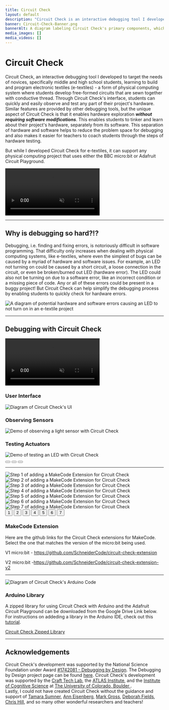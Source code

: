 ```yaml
---
title: Circuit Check 
layout: default
description: "Circuit Check is an interactive debugging tool I developed to support novices in physical computing. Through it's user-interface, novices can easily observe live sensor readings, test actuators, and even pause/unpause their running program. The development of Circuit Check was supported by the National Science Foundation under Award <a href=\u0022https://www.nsf.gov/awardsearch/showAward?AWD_ID=1742081\u0022>#1742081</a>."
banner: Circuit-Check-Banner.png
bannerAlt: A diagram labeling Circuit Check's primary components, which include a button for pausing a project's code and a dashboard for observing sensors and testing actuators. A student is shown using Circuit Check to test an LED.  
media_images: [] 
media_videos: []
---
```


<h1> Circuit Check </h1>

<div class="row">
  <div class="col-12 col-lg-6">
    <p>
     Circuit Check, an interactive debugging tool I developed to target the needs of novices, specifically middle and high school students, learning to build and program electronic textiles (e-textiles) - a form of physical computing system where students develop free-formed circuits that are sewn together with conductive thread. Through Circuit Check's interface, students can quickly and easily observe and test any part of their project's hardware. Similar features are provided by other debugging tools, but the unique aspect of Circuit Check is that it enables hardware exploration <b><i>without requiring software modifications</i></b>. This enables students to tinker and learn about their project's hardware, separately from its software. This separation of hardware and software helps to reduce the problem space for debugging and also makes it easier for teachers to coach students through the steps of hardware testing. </p>
     <p>
     But while I developed Circuit Check for e-textiles, it can support any physical computing project that uses either the BBC micro:bit or Adafruit Circuit Playground.
     </p>
  </div>
  <div class="col-12 col-lg-6 d-flex align-items-center">
    <div class="ratio ratio-16x9">
      <video class="rounded" playsinline controls muted>
          <source src="/assets/videos/cc_demo_whale.mp4" cl type="video/mp4">
          Your browser does not support the video tag.
      </video>
    </div>
  </div>
</div>

<hr>

<h2 class="mt-4">Why is debugging so hard?!?</h2>

<p>Debugging, i.e. finding and fixing errors, is notoriously difficult in software programming. That difficulty only increases when dealing with physical computing systems, like e-textiles, where even the simplest of bugs can be caused by a myriad of hardware and software issues. For example, an LED not turning on could be caused by a short circuit, a loose connection in the circuit, or even be broken/burned out LED (hardware error). The LED could also not be turning on due to a software error, like an incorrect condition or a missing piece of code. Any or all of these errors could be present in a buggy project! But Circuit Check can help simplify the debugging process by enabling students to quickly check for hardware errors. </p>

<img src="/assets/images/potential_errors.png" class="d-block col-lg-8 col-12 mx-auto" alt="A diagram of potential hardware and software errors causing an LED to not turn on in an e-textile project">

<hr>

<h2 class="mt-4 mb-3">Debugging with Circuit Check</h2>

<div class="row">
  <div class="col-12 col-lg-5">
    <div class="ratio ratio-16x9">
      <video class="rounded" playsinline controls muted>
        <source src="/assets/videos/Circuit_Check_Demo_No_Sound.mp4" type="video/mp4">
        Your browser does not support the video tag.
      </video>
    </div>
  </div>
  <div class="col-12 col-lg-7">
    <div id="carouselUseCC" class="carousel carousel-dark slide">
      <div class="carousel-inner">
        <div class="carousel-item active">
          <h3 class="text-center">User Interface</h3>
          <img src="/assets/images/CC UI.png" class="d-block w-100 " alt="Diagram of Circuit Check's UI">
        </div>
        <div class="carousel-item">
          <h3 class="text-center">Observing Sensors</h3>
           <img src="/assets/images/Testing Sensor.png" class="d-block w-100" alt="Demo of observing a light sensor with Circuit Check">
        </div>
        <div class="carousel-item">
          <h3 class="text-center">Testing Actuators</h3>
          <img src="/assets/images/Testing LED.png" class="d-block w-100 " alt="Demo of testing an LED with Circuit Check">
        </div>
      </div>
      <div class="carousel-indicators" style="position:relative">
        <button type="button" data-bs-target="#carouselUseCC" data-bs-slide-to="0" class="active" aria-current="true" aria-label="Circuit Check's UI"></button>
        <button type="button" data-bs-target="#carouselUseCC" data-bs-slide-to="1" aria-label="Observing a Sensor"></button>
        <button type="button" data-bs-target="#carouselUseCC" data-bs-slide-to="2" aria-label="Testing an Actuator"></button>
      </div>
    </div>
  </div>
</div>

<hr>

<div class="mt-4 row border-bottom">
  <div class="col-12 col-lg-6">
    <div id="carouselMakeCodeExtension" class="carousel carousel-dark slide">
      <div class="carousel-inner">
        <div class="carousel-item active">
          <img src="/assets/images/makecode_1.png" class="d-block w-100" alt="Step 1 of adding a MakeCode Extension for Circuit Check">
        </div>
        <div class="carousel-item">
          <img src="/assets/images/makecode_2.png" class="d-block w-100" alt="Step 2 of adding a MakeCode Extension for Circuit Check">
        </div>
        <div class="carousel-item">
          <img src="/assets/images/makecode_3.png" class="d-block w-100" alt="Step 3 of adding a MakeCode Extension for Circuit Check">
        </div>
        <div class="carousel-item">
          <img src="/assets/images/makecode_4.png" class="d-block w-100" alt="Step 4 of adding a MakeCode Extension for Circuit Check">
        </div>
        <div class="carousel-item">
          <img src="/assets/images/makecode_5.png" class="d-block w-100" alt="Step 5 of adding a MakeCode Extension for Circuit Check">
        </div>
        <div class="carousel-item ">
          <img src="/assets/images/makecode_6.png" class="d-block w-100" alt="Step 6 of adding a MakeCode Extension for Circuit Check">
        </div>
        <div class="carousel-item">
          <img src="/assets/images/makecode_7.png" class="d-block w-100" alt="Step 7 of adding a MakeCode Extension for Circuit Check">
        </div>
      </div>
      <div class="carousel-indicators" style="position:relative">
        <button type="button" data-bs-target="#carouselMakeCodeExtension" data-bs-slide-to="0" class="active" aria-current="true" aria-label="Step 1" style="text-indent:0;">1</button>
        <button type="button" data-bs-target="#carouselMakeCodeExtension" data-bs-slide-to="1" aria-label="Step 2" style="text-indent:0;">2</button>
        <button type="button" data-bs-target="#carouselMakeCodeExtension" data-bs-slide-to="2" aria-label="Step 3" style="text-indent:0;">3</button>
        <button type="button" data-bs-target="#carouselMakeCodeExtension" data-bs-slide-to="3" aria-label="Step 4" style="text-indent:0;">4</button>
        <button type="button" data-bs-target="#carouselMakeCodeExtension" data-bs-slide-to="4" aria-label="Step 5" style="text-indent:0;">5</button>
        <button type="button" data-bs-target="#carouselMakeCodeExtension" data-bs-slide-to="5" aria-label="Step 6" style="text-indent:0;">6</button>
        <button type="button" data-bs-target="#carouselMakeCodeExtension" data-bs-slide-to="6" aria-label="Step 7" style="text-indent:0;">7</button>
      </div>
    </div>
  </div>
  <div class="col-12 col-lg-4">
    <h3>MakeCode Extension</h3>
    <p>Here are the github links for the Circuit Check extensions for MakeCode. Select the one that matches the version of the micro:bit being used. </p>
    <p>V1 micro:bit - <a href="https://github.com/SchneiderCode/circuit-check-extension">https://github.com/SchneiderCode/circuit-check-extension</a></p>
    <p>V2 micro:bit -<a href="https://github.com/SchneiderCode/circuit-check-extension-v2">https://github.com/SchneiderCode/circuit-check-extension-v2</a></p>
  </div>
</div>
<hr>
<div class="row mt-4">
  <div class="col-12 col-lg-6">
    <img src="/assets/images/Arduino_Starter_Detailed.png" class="d-block w-100" alt="Diagram of Circuit Check's Arduino Code">
  </div>
  <div class="col-12 col-lg-4">
    <h3 >Arduino Library</h3>
    <p>A zipped library for using Circuit Check with Arduino and the Adafruit Circuit Playground can be downloaded from the Google Drive Link below. For instructions on addeding a library in the Arduino IDE, check out this <a href="https://support.arduino.cc/hc/en-us/articles/5145457742236-Add-libraries-to-Arduino-IDE">tutorial</a>. </p>
    <a href="https://drive.google.com/file/d/1-xzA5qj7IWIJdkQOvRPITLUq3emW5nOH/view?usp=sharing">Circuit Check Zipped Library</a>
  </div>
</div>

<hr>

<h2 class="mt-4">Acknowledgements</h2>
<p>Circuit Check's development was supported by the National Science Foundation under Award <a href="https://www.nsf.gov/awardsearch/showAward?AWD_ID=1742081">#1742081 - Debugging by Design</a>. The Debugging by Design project page can be found <a href="https://cucraftlab.org/debugging-by-design/">here</a>. Circuit Check's development was supported by the <a href="https://cucraftlab.org/">Craft Tech Lab</a>, the <a href="https://www.colorado.edu/atlas/">ATLAS Institute</a>, and the <a href="https://www.colorado.edu/ics">Institute of Cognitive Science</a> at <a href="https://www.colorado.edu/">The University of Colorado, Boulder </a>. <br>Lastly, I could not have created Circuit Check without the guidance and support of <a href="https://www.colorado.edu/ics/tamara-sumner">Tamara Sumner</a>, <a href="https://www.colorado.edu/atlas/ann-eisenberg">Ann Eisenberg</a>, <a href="https://www.colorado.edu/atlas/mark-d-gross">Mark Gross</a>, <a href="https://cehs.usu.edu/itls/people/deborah-fields">Deborah Fields</a>, <a href="https://chrisnhill.com/">Chris Hill</a>, and so many other wonderful researchers and teachers!</p>
